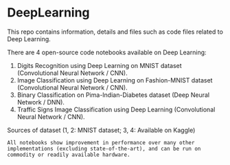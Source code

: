 # DeepLearning
This repo contains information, details and files such as code files related to Deep Learning.

There are 4 open-source code notebooks available on Deep Learning:

1. Digits Recognition using Deep Learning on MNIST dataset (Convolutional Neural Network / CNN).
2. Image Classification using Deep Learning on Fashion-MNIST dataset (Convolutional Neural Network / CNN).
3. Binary Classification on Pima-Indian-Diabetes dataset (Deep Neural Network / DNN).
4. Traffic Signs Image Classification using Deep Learning (Convolutional Neural Network / CNN).

Sources of dataset (1, 2: MNIST dataset; 3, 4: Available on Kaggle)

`All notebooks show improvement in performance over many other implementations (excluding state-of-the-art), and can be run on commodity or readily available hardware.`
